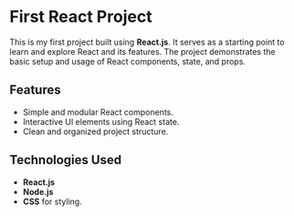 # First React Project

This is my first project built using **React.js**. It serves as a starting point to learn and explore React and its features. The project demonstrates the basic setup and usage of React components, state, and props.

## Features
- Simple and modular React components.
- Interactive UI elements using React state.
- Clean and organized project structure.

## Technologies Used
- **React.js**
- **Node.js**
- **CSS** for styling.
